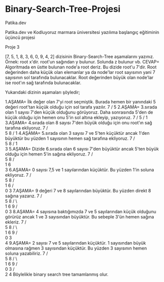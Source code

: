 # Binary-Search-Tree-Projesi
Patika.dev

Patika.dev ve Kodluyoruz marmara üniversitesi yazılıma başlangıç eğitiminin üçüncü projesi

Proje 3

[7, 5, 1, 8, 3, 6, 0, 9, 4, 2] dizisinin Binary-Search-Tree aşamalarını yazınız. Örnek: root x'dir. root'un sağından y bulunur. Solunda z bulunur vb.
CEVAP= Algoritmada en üstte bulunan node'a root deriz. Bu dizide root'u 7'dir. Root değerinden daha küçük olan elemanlar ya da node'lar root sayısının yani 7 sayısının sol tarafında bulunacaklar. Root değerinden büyük olan node'lar ise root'ın sağ tarafında bulunacaklar.

Yukarıdaki dizinin aşamaları şöyledir;

1.AŞAMA= İlk değer olan 7'yi root seçmiştik. Burada hemen bir yanındaki 5 değeri root'tan küçük olduğu için sol tarafa yazılır.
                                   7
                                 /
                               5
2.AŞAMA= 3.sırada olan 1 sayısı 7'den küçük olduğunu görüyoruz. Daha sonrasında 5'den de küçük olduğu için hemen onu 5'in sol altına ekleyip, yazıyoruz.
                                7
                               /
                              5
                            /
                           1                               
3.AŞAMA= 4.sırada olan 8 sayısı 7'den büyük olduğu için onu root'ın sağ tarafına ekliyoruz.
                                 7
                               /   \
                              5     8
                            /
                           1
 4.AŞAMA= 5.sırada olan 3 sayısı 7 ve 5'ten küçüktür ancak 1'den büyüktür bu yüzden 1 sayısının hemen sağ tarafına ekliyoruz.
                                  7
                               /   \
                              5     8
                            /
                           1
                             \
                               3
5.AŞAMA= Dizide 6.sırada olan 6 sayısı 7'den büyüktür ancak 5'ten büyük olduğu için hemen 5'in sağına ekliyoruz.
                                 7
                               /   \
                              5     8
                            /   \
                           1      6
                             \
                               3 
6.AŞAMA= 0 sayısı 7,5 ve 1 sayılarından küçüktür. Bu yüzden 1'in soluna ekliyoruz.
                                 7
                               /   \
                              5     8
                            /   \
                           1      6
                         /   \
                        0     3
7.AŞAMA= 9 değeri 7 ve 8 sayılarından büyüktür. Bu yüzden direkt 8 sağına yazarız.
                                 7
                               /   \
                              5     8
                            /   \     \
                           1      6     9
                         /   \
                        0     3
8.AŞAMA= 4 sayısına baktığımızda 7 ve 5 sayılarından küçük olduğunu görürüz ancak 1 ve 3 sayısından büyüktür. Bu sebeple 3'ün hemen sağına ekleriz.
                                 7
                               /   \
                              5     8
                            /   \     \
                           1      6     9
                         /   \
                        0     3
                                \
                                  4
9.AŞAMA= 2 sayısı 7 ve 5 sayılarından küçüktür. 1 sayısından büyük olmasına rağmen 3 sayısından küçüktür. Bu yüzden 3 sayısının hemen soluna yazabiliriz.
                                 7
                               /   \
                              5     8
                            /   \     \
                           1      6     9
                         /   \
                        0     3
                            /   \
                           2     4
 Böylelikle binary search tree tamamlanmış olur.                                                                                                                                                                                                                               